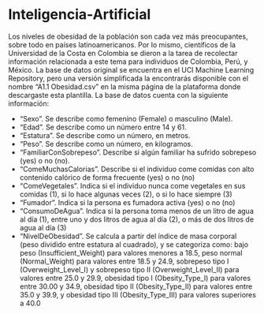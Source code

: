 # Inteligencia-Artificial
Los niveles de obesidad de la población son cada vez más preocupantes, sobre todo en países
latinoamericanos. Por lo mismo, científicos de la Universidad de la Costa en Colombia se dieron
a la tarea de recolectar información relacionada a este tema para individuos de Colombia, Perú,
y México. La base de datos original se encuentra en el UCI Machine Learning Repository, pero
una versión simplificada la encontrarás disponible con el nombre “A1.1 Obesidad.csv” en la
misma página de la plataforma donde descargaste esta plantilla.
La base de datos cuenta con la siguiente información:
- “Sexo”. Se describe como femenino (Female) o masculino (Male).
- “Edad”. Se describe como un número entre 14 y 61.
- “Estatura”. Se describe como un número, en metros.
- “Peso”. Se describe como un número, en kilogramos.
- “FamiliarConSobrepeso”. Describe si algún familiar ha sufrido sobrepeso (yes) o no
(no).
- “ComeMuchasCalorias”. Describe si el individuo come comidas con alto contenido
calórico de forma frecuente (yes) o no (no)
- “ComeVegetales”. Indica si el individuo nunca come vegetales en sus comidas (1), si lo
hace algunas veces (2), o si lo hace siempre (3)
- “Fumador”. Indica si la persona es fumadora activa (yes) o no (no)
- “ConsumoDeAgua”. Indica si la persona toma menos de un litro de agua al día (1), entre
uno y dos litros de agua al día (2), o más de dos litros de agua al día (3)
- “NivelDeObesidad”. Se calcula a partir del índice de masa corporal (peso dividido entre
estatura al cuadrado), y se categoriza como: bajo peso (Insufficient_Weight) para valores
menores a 18.5, peso normal (Normal_Weight) para valores entre 18.5 y 24.9, sobrepeso
tipo I (Overweight_Level_I) y sobrepeso tipo II (Overweight_Level_II) para valores entre
25.0 y 29.9, obesidad tipo I (Obesity_Type_I) para valores entre 30.00 y 34.9, obesidad
tipo II (Obesity_Type_II) para valores entre 35.0 y 39.9, y obesidad tipo III
(Obesity_Type_III) para valores superiores a 40.0
